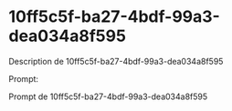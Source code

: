 # 10ff5c5f-ba27-4bdf-99a3-dea034a8f595

Description de 10ff5c5f-ba27-4bdf-99a3-dea034a8f595

Prompt:

Prompt de 10ff5c5f-ba27-4bdf-99a3-dea034a8f595